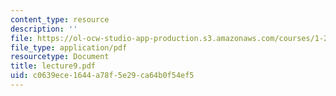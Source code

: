 ```yaml
---
content_type: resource
description: ''
file: https://ol-ocw-studio-app-production.s3.amazonaws.com/courses/1-224j-carrier-systems-fall-2003/c0639ece1644a78f5e29ca64b0f54ef5_lecture9.pdf
file_type: application/pdf
resourcetype: Document
title: lecture9.pdf
uid: c0639ece-1644-a78f-5e29-ca64b0f54ef5
---
```


